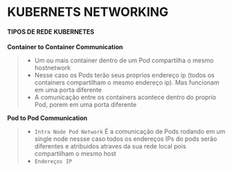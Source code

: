 # KUBERNETS NETWORKING

 #### TIPOS DE REDE KUBERNETES

**Container to Container Communication**

> - Um ou mais container dentro de um Pod compartilha o mesmo hostnetwork
> - Nesse caso os Pods terão seus proprios endereço ip (todos os containers compartilham o mesmo endereço ip). Mas funcionam em uma porta diferente
> - A comunicação entre os containers acontece dentro do proprio Pod, porem em uma porta diferente

**Pod to Pod Communication**
> - `Intra Node Pod Network` É a comunicação de Pods rodando em um single node nessse caso todos os endereços IPs do pods serão diferentes e atribuidos atraves da sua rede local pois compartilham o mesmo host
> - `Endereços IP`  
